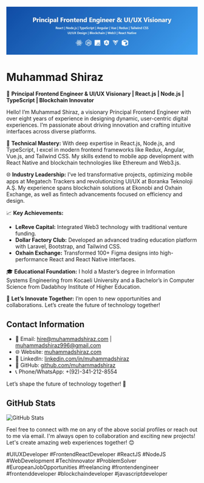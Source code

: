 ![Muhammad Shiraz, a UI/UX Developer & Frontend React Developer](principal_frontend_engineer.jpg)

# Muhammad Shiraz

🚀 **Principal Frontend Engineer & UI/UX Visionary | React.js | Node.js | TypeScript | Blockchain Innovator**

Hello! I’m Muhammad Shiraz, a visionary Principal Frontend Engineer with over eight years of experience in designing dynamic, user-centric digital experiences. I’m passionate about driving innovation and crafting intuitive interfaces across diverse platforms.

🔧 **Technical Mastery:** With deep expertise in React.js, Node.js, and TypeScript, I excel in modern frontend frameworks like Redux, Angular, Vue.js, and Tailwind CSS. My skills extend to mobile app development with React Native and blockchain technologies like Ethereum and Web3.js.

🌐 **Industry Leadership:** I’ve led transformative projects, optimizing mobile apps at Megatech Trackers and revolutionizing UI/UX at Boranka Teknoloji A.Ş. My experience spans blockchain solutions at Ekonobi and Oxhain Exchange, as well as fintech advancements focused on efficiency and design.

📈 **Key Achievements:**
- **LeReve Capital:** Integrated Web3 technology with traditional venture funding.
- **Dollar Factory Club:** Developed an advanced trading education platform with Laravel, Bootstrap, and Tailwind CSS.
- **Oxhain Exchange:** Transformed 100+ Figma designs into high-performance React and React Native interfaces.

🎓 **Educational Foundation:** I hold a Master’s degree in Information Systems Engineering from Kocaeli University and a Bachelor’s in Computer Science from Dadabhoy Institute of Higher Education.

🌟 **Let’s Innovate Together:** I’m open to new opportunities and collaborations. Let’s create the future of technology together!

## Contact Information

- 📧 Email: hire@muhammadshiraz.com | muhammadshiraz996@gmail.com
- 🌐 Website: [muhammadshiraz.com](https://muhammadshiraz.com)
- 💼 LinkedIn: [linkedin.com/in/muhammadshiraz](https://linkedin.com/in/muhammadshiraz)
- 🐙 GitHub: [github.com/muhammadshiraz](https://github.com/muhammadshiraz)
- 📞 Phone/WhatsApp: +(92)-341-212-8554

Let’s shape the future of technology together! 🚀

## GitHub Stats

![GitHub Stats](https://github-readme-stats.vercel.app/api?username=muhammadshiraz&show_icons=true&hide=contribs)

Feel free to connect with me on any of the above social profiles or reach out to me via email. I'm always open to collaboration and exciting new projects! Let's create amazing web experiences together! 😊

#UIUXDeveloper #FrontendReactDeveloper #ReactJS #NodeJS #WebDevelopment #TechInnovator #ProblemSolver #EuropeanJobOpportunities #freelancing #frontendengineer #frontenddeveloper #blockchaindeveloper #javascriptdeveloper
